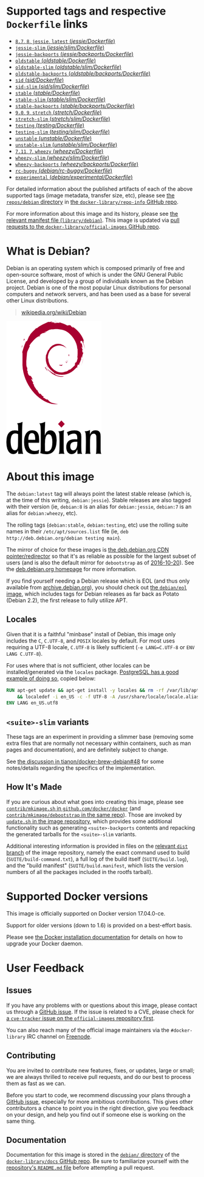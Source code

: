 <!--

********************************************************************************

WARNING:

    DO NOT EDIT "debian/README.md"

    IT IS AUTO-GENERATED

    (from the other files in "debian/" combined with a set of templates)

********************************************************************************

-->

# Supported tags and respective `Dockerfile` links

-	[`8.7`, `8`, `jessie`, `latest` (*jessie/Dockerfile*)](https://github.com/tianon/docker-brew-debian/blob/e8131d071a42b8e88cabbb0aa33023c7b66b7b93/jessie/Dockerfile)
-	[`jessie-slim` (*jessie/slim/Dockerfile*)](https://github.com/tianon/docker-brew-debian/blob/e8131d071a42b8e88cabbb0aa33023c7b66b7b93/jessie/slim/Dockerfile)
-	[`jessie-backports` (*jessie/backports/Dockerfile*)](https://github.com/tianon/docker-brew-debian/blob/e8131d071a42b8e88cabbb0aa33023c7b66b7b93/jessie/backports/Dockerfile)
-	[`oldstable` (*oldstable/Dockerfile*)](https://github.com/tianon/docker-brew-debian/blob/9781ca42b257384c5cb3792aae6bc52af4ecabfd/oldstable/Dockerfile)
-	[`oldstable-slim` (*oldstable/slim/Dockerfile*)](https://github.com/tianon/docker-brew-debian/blob/9781ca42b257384c5cb3792aae6bc52af4ecabfd/oldstable/slim/Dockerfile)
-	[`oldstable-backports` (*oldstable/backports/Dockerfile*)](https://github.com/tianon/docker-brew-debian/blob/9781ca42b257384c5cb3792aae6bc52af4ecabfd/oldstable/backports/Dockerfile)
-	[`sid` (*sid/Dockerfile*)](https://github.com/tianon/docker-brew-debian/blob/84acea02caa27a742d423069251ee269d1a39e2a/sid/Dockerfile)
-	[`sid-slim` (*sid/slim/Dockerfile*)](https://github.com/tianon/docker-brew-debian/blob/84acea02caa27a742d423069251ee269d1a39e2a/sid/slim/Dockerfile)
-	[`stable` (*stable/Dockerfile*)](https://github.com/tianon/docker-brew-debian/blob/e8131d071a42b8e88cabbb0aa33023c7b66b7b93/stable/Dockerfile)
-	[`stable-slim` (*stable/slim/Dockerfile*)](https://github.com/tianon/docker-brew-debian/blob/e8131d071a42b8e88cabbb0aa33023c7b66b7b93/stable/slim/Dockerfile)
-	[`stable-backports` (*stable/backports/Dockerfile*)](https://github.com/tianon/docker-brew-debian/blob/e8131d071a42b8e88cabbb0aa33023c7b66b7b93/stable/backports/Dockerfile)
-	[`9.0`, `9`, `stretch` (*stretch/Dockerfile*)](https://github.com/tianon/docker-brew-debian/blob/84acea02caa27a742d423069251ee269d1a39e2a/stretch/Dockerfile)
-	[`stretch-slim` (*stretch/slim/Dockerfile*)](https://github.com/tianon/docker-brew-debian/blob/84acea02caa27a742d423069251ee269d1a39e2a/stretch/slim/Dockerfile)
-	[`testing` (*testing/Dockerfile*)](https://github.com/tianon/docker-brew-debian/blob/84acea02caa27a742d423069251ee269d1a39e2a/testing/Dockerfile)
-	[`testing-slim` (*testing/slim/Dockerfile*)](https://github.com/tianon/docker-brew-debian/blob/84acea02caa27a742d423069251ee269d1a39e2a/testing/slim/Dockerfile)
-	[`unstable` (*unstable/Dockerfile*)](https://github.com/tianon/docker-brew-debian/blob/84acea02caa27a742d423069251ee269d1a39e2a/unstable/Dockerfile)
-	[`unstable-slim` (*unstable/slim/Dockerfile*)](https://github.com/tianon/docker-brew-debian/blob/84acea02caa27a742d423069251ee269d1a39e2a/unstable/slim/Dockerfile)
-	[`7.11`, `7`, `wheezy` (*wheezy/Dockerfile*)](https://github.com/tianon/docker-brew-debian/blob/9781ca42b257384c5cb3792aae6bc52af4ecabfd/wheezy/Dockerfile)
-	[`wheezy-slim` (*wheezy/slim/Dockerfile*)](https://github.com/tianon/docker-brew-debian/blob/9781ca42b257384c5cb3792aae6bc52af4ecabfd/wheezy/slim/Dockerfile)
-	[`wheezy-backports` (*wheezy/backports/Dockerfile*)](https://github.com/tianon/docker-brew-debian/blob/9781ca42b257384c5cb3792aae6bc52af4ecabfd/wheezy/backports/Dockerfile)
-	[`rc-buggy` (*debian/rc-buggy/Dockerfile*)](https://github.com/tianon/dockerfiles/blob/22a998f815d55217afa0075411b810b8889ceac1/debian/rc-buggy/Dockerfile)
-	[`experimental` (*debian/experimental/Dockerfile*)](https://github.com/tianon/dockerfiles/blob/22a998f815d55217afa0075411b810b8889ceac1/debian/experimental/Dockerfile)

For detailed information about the published artifacts of each of the above supported tags (image metadata, transfer size, etc), please see [the `repos/debian` directory](https://github.com/docker-library/repo-info/blob/master/repos/debian) in [the `docker-library/repo-info` GitHub repo](https://github.com/docker-library/repo-info).

For more information about this image and its history, please see [the relevant manifest file (`library/debian`)](https://github.com/docker-library/official-images/blob/master/library/debian). This image is updated via [pull requests to the `docker-library/official-images` GitHub repo](https://github.com/docker-library/official-images/pulls?q=label%3Alibrary%2Fdebian).

# What is Debian?

Debian is an operating system which is composed primarily of free and open-source software, most of which is under the GNU General Public License, and developed by a group of individuals known as the Debian project. Debian is one of the most popular Linux distributions for personal computers and network servers, and has been used as a base for several other Linux distributions.

> [wikipedia.org/wiki/Debian](https://en.wikipedia.org/wiki/Debian)

![logo](https://raw.githubusercontent.com/docker-library/docs/b449be7df57e9ed9086bb5821bfb5d6cdc5d67a4/debian/logo.png)

# About this image

The `debian:latest` tag will always point the latest stable release (which is, at the time of this writing, `debian:jessie`). Stable releases are also tagged with their version (ie, `debian:8` is an alias for `debian:jessie`, `debian:7` is an alias for `debian:wheezy`, etc).

The rolling tags (`debian:stable`, `debian:testing`, etc) use the rolling suite names in their `/etc/apt/sources.list` file (ie, `deb http://deb.debian.org/debian testing main`).

The mirror of choice for these images is [the deb.debian.org CDN pointer/redirector](https://deb.debian.org) so that it's as reliable as possible for the largest subset of users (and is also the default mirror for `debootstrap` as of [2016-10-20](https://anonscm.debian.org/cgit/d-i/debootstrap.git/commit/?id=9e8bc60ad1ccf3a25ce7890526b70059f3e770de)). See the [deb.debian.org homepage](https://deb.debian.org) for more information.

If you find yourself needing a Debian release which is EOL (and thus only available from [archive.debian.org](http://archive.debian.org)), you should check out [the `debian/eol` image](https://hub.docker.com/r/debian/eol/), which includes tags for Debian releases as far back as Potato (Debian 2.2), the first release to fully utilize APT.

## Locales

Given that it is a faithful "minbase" install of Debian, this image only includes the `C`, `C.UTF-8`, and `POSIX` locales by default. For most uses requiring a UTF-8 locale, `C.UTF-8` is likely sufficient (`-e LANG=C.UTF-8` or `ENV LANG C.UTF-8`).

For uses where that is not sufficient, other locales can be installed/generated via the `locales` package. [PostgreSQL has a good example of doing so](https://github.com/docker-library/postgres/blob/69bc540ecfffecce72d49fa7e4a46680350037f9/9.6/Dockerfile#L21-L24), copied below:

```dockerfile
RUN apt-get update && apt-get install -y locales && rm -rf /var/lib/apt/lists/* \
	&& localedef -i en_US -c -f UTF-8 -A /usr/share/locale/locale.alias en_US.UTF-8
ENV LANG en_US.utf8
```

## `<suite>-slim` variants

These tags are an experiment in providing a slimmer base (removing some extra files that are normally not necessary within containers, such as man pages and documentation), and are definitely subject to change.

See [the discussion in tianon/docker-brew-debian#48](https://github.com/tianon/docker-brew-debian/issues/48) for some notes/details regarding the specifics of the implementation.

## How It's Made

If you are curious about what goes into creating this image, please see [`contrib/mkimage.sh` in `github.com/docker/docker`](https://github.com/docker/docker/blob/master/contrib/mkimage.sh) (and [`contrib/mkimage/debootstrap` in the same repo](https://github.com/docker/docker/blob/master/contrib/mkimage/debootstrap)). Those are invoked by [`update.sh` in the image repository](https://github.com/tianon/docker-brew-debian/blob/master/update.sh), which provides some additional functionality such as generating `<suite>-backports` contents and repacking the generated tarballs for the `<suite>-slim` variants.

Additional interesting information is provided in files on the [relevant `dist` branch](https://github.com/tianon/docker-brew-debian/branches) of the image repository, namely the exact command used to build (`SUITE/build-command.txt`), a full log of the build itself (`SUITE/build.log`), and the "build manifest" (`SUITE/build.manifest`, which lists the version numbers of all the packages included in the rootfs tarball).

# Supported Docker versions

This image is officially supported on Docker version 17.04.0-ce.

Support for older versions (down to 1.6) is provided on a best-effort basis.

Please see [the Docker installation documentation](https://docs.docker.com/installation/) for details on how to upgrade your Docker daemon.

# User Feedback

## Issues

If you have any problems with or questions about this image, please contact us through a [GitHub issue](https://github.com/tianon/docker-brew-debian/issues). If the issue is related to a CVE, please check for [a `cve-tracker` issue on the `official-images` repository first](https://github.com/docker-library/official-images/issues?q=label%3Acve-tracker).

You can also reach many of the official image maintainers via the `#docker-library` IRC channel on [Freenode](https://freenode.net).

## Contributing

You are invited to contribute new features, fixes, or updates, large or small; we are always thrilled to receive pull requests, and do our best to process them as fast as we can.

Before you start to code, we recommend discussing your plans through a [GitHub issue](https://github.com/tianon/docker-brew-debian/issues), especially for more ambitious contributions. This gives other contributors a chance to point you in the right direction, give you feedback on your design, and help you find out if someone else is working on the same thing.

## Documentation

Documentation for this image is stored in the [`debian/` directory](https://github.com/docker-library/docs/tree/master/debian) of the [`docker-library/docs` GitHub repo](https://github.com/docker-library/docs). Be sure to familiarize yourself with the [repository's `README.md` file](https://github.com/docker-library/docs/blob/master/README.md) before attempting a pull request.

